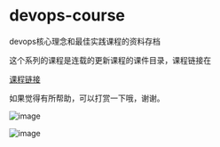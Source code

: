 # devops-course
devops核心理念和最佳实践课程的资料存档

这个系列的课程是连载的更新课程的课件目录，课程链接在

[课程链接](https://www.aqniukt.com/course/6733)

如果觉得有所帮助，可以打赏一下哦，谢谢。

![image](https://github.com/halokid/devops-course/blob/master/img/1.jpg)

![image](https://github.com/halokid/devops-course/blob/master/img/2.jpg)

